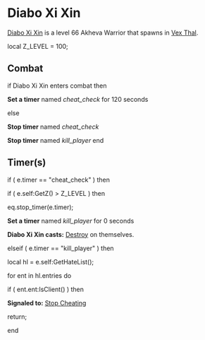 # Diabo Xi Xin



[Diabo Xi Xin](/npc/158446) is a level 66 Akheva Warrior that spawns in [Vex Thal](/zone/158).



local Z_LEVEL = 100; 



## Combat

if  Diabo Xi Xin enters combat  then


**Set a timer** named *cheat_check* for 120 seconds

else


**Stop timer** named *cheat_check*


**Stop timer** named *kill_player*
end



## Timer(s)

if ( e.timer == "cheat_check" ) then




if ( e.self:GetZ() > Z_LEVEL ) then



eq.stop_timer(e.timer);



**Set a timer** named *kill_player* for 0 seconds



**Diabo Xi Xin casts:** [Destroy](/spell/1948) on themselves.





elseif ( e.timer == "kill_player" ) then




local hl = e.self:GetHateList();


for ent in hl.entries do



if ( ent.ent:IsClient() ) then




**Signaled to:**  [Stop Cheating](/npc/158480)




return;





end

